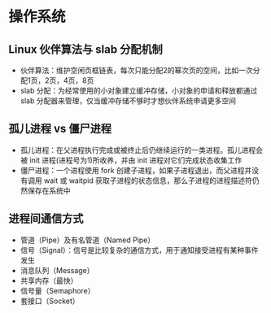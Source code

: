 # 操作系统
## Linux 伙伴算法与 slab 分配机制
- 伙伴算法：维护空闲页框链表，每次只能分配2的幂次页的空间，比如一次分配1页，2页，4页，8页
- slab 分配：为经常使用的小对象建立缓冲存储，小对象的申请和释放都通过 slab 分配器来管理，仅当缓冲存储不够时才想伙伴系统申请更多空间

## 孤儿进程 vs 僵尸进程
- 孤儿进程：在父进程执行完成或被终止后仍继续运行的一类进程。孤儿进程会被 init 进程(进程号为1)所收养，并由 init 进程对它们完成状态收集工作
- 僵尸进程：一个进程使用 fork 创建子进程，如果子进程退出，而父进程并没有调用 wait 或 waitpid 获取子进程的状态信息，那么子进程的进程描述符仍然保存在系统中

## 进程间通信方式
- 管道（Pipe）及有名管道（Named Pipe）
- 信号（Signal）：信号是比较复杂的通信方式，用于通知接受进程有某种事件发生
- 消息队列（Message）
- 共享内存（最快）
- 信号量（Semaphore）
- 套接口（Socket）